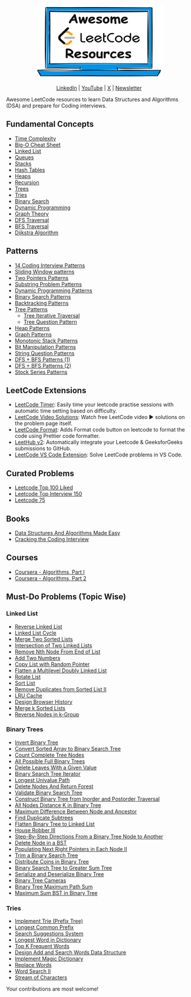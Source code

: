 <p align="center">
  <img src="images/leetcode-repo-logo.png" width="350" height="200">
</p>
<p align="center">
  <a href="https://www.linkedin.com/in/ashishps1/">LinkedIn</a> | <a href="https://www.youtube.com/@ashishps_1/videos">YouTube</a> | <a href="https://twitter.com/ashishps_1">X</a> | <a href="https://newsletter.ashishps.com/">Newsletter</a>
</p>
Awesome LeetCode resources to learn Data Structures and Algorithms (DSA) and prepare for Coding interviews.

## Fundamental Concepts
- [Time Complexity](https://www.freecodecamp.org/news/big-o-cheat-sheet-time-complexity-chart/)
- [Big-O Cheat Sheet](https://www.bigocheatsheet.com/)
- [Linked List](https://leetcode.com/discuss/study-guide/1800120/become-master-in-linked-list)
- [Queues](https://medium.com/basecs/to-queue-or-not-to-queue-2653bcde5b04)
- [Stacks](https://medium.com/basecs/stacks-and-overflows-dbcf7854dc67)
- [Hash Tables](https://medium.com/basecs/taking-hash-tables-off-the-shelf-139cbf4752f0)
- [Heaps](https://medium.com/basecs/learning-to-love-heaps-cef2b273a238)
- [Recursion](https://leetcode.com/discuss/study-guide/1733447/become-master-in-recursion)
- [Trees](https://leetcode.com/discuss/study-guide/1820334/Become-Master-in-Tree)
- [Tries](https://medium.com/basecs/trying-to-understand-tries-3ec6bede0014)
- [Binary Search](https://leetcode.com/discuss/study-guide/786126/Python-Powerful-Ultimate-Binary-Search-Template.-Solved-many-problems)
- [Dynamic Programming](https://medium.com/basecs/less-repetition-more-dynamic-programming-43d29830a630)
- [Graph Theory](https://medium.com/basecs/a-gentle-introduction-to-graph-theory-77969829ead8)
- [DFS Traversal](https://medium.com/basecs/deep-dive-through-a-graph-dfs-traversal-8177df5d0f13)
- [BFS Traversal](https://medium.com/basecs/going-broad-in-a-graph-bfs-traversal-959bd1a09255)
- [Dijkstra Algorithm](https://medium.com/basecs/finding-the-shortest-path-with-a-little-help-from-dijkstra-613149fbdc8e)

## Patterns
- [14 Coding Interview Patterns](https://hackernoon.com/14-patterns-to-ace-any-coding-interview-question-c5bb3357f6ed)
- [Sliding Window patterns](https://leetcode.com/problems/frequency-of-the-most-frequent-element/solutions/1175088/C++-Maximum-Sliding-Window-Cheatsheet-Template/)
- [Two Pointers Patterns](https://leetcode.com/discuss/study-guide/1688903/Solved-all-two-pointers-problems-in-100-days)
- [Substring Problem Patterns](https://leetcode.com/problems/minimum-window-substring/solutions/26808/Here-is-a-10-line-template-that-can-solve-most-'substring'-problems/)
- [Dynamic Programming Patterns](https://leetcode.com/discuss/study-guide/458695/Dynamic-Programming-Patterns)
- [Binary Search Patterns](https://leetcode.com/discuss/study-guide/786126/Python-Powerful-Ultimate-Binary-Search-Template.-Solved-many-problems)
- [Backtracking Patterns](https://leetcode.com/problems/permutations/solutions/18239/A-general-approach-to-backtracking-questions-in-Java-(Subsets-Permutations-Combination-Sum-Palindrome-Partioning)/)
- [Tree Patterns](https://leetcode.com/discuss/study-guide/937307/Iterative-or-Recursive-or-DFS-and-BFS-Tree-Traversal-or-In-Pre-Post-and-LevelOrder-or-Views)
  - [Tree Iterative Traversal](https://medium.com/leetcode-patterns/leetcode-pattern-0-iterative-traversals-on-trees-d373568eb0ec)
  - [Tree Question Pattern](https://leetcode.com/discuss/study-guide/2879240/TREE-QUESTION-PATTERN-2023-oror-TREE-STUDY-GUIDE) 
- [Heap Patterns](https://leetcode.com/discuss/general-discussion/1127238/master-heap-by-solving-23-questions-in-4-patterns-category)
- [Graph Patterns](https://leetcode.com/discuss/study-guide/655708/Graph-For-Beginners-Problems-or-Pattern-or-Sample-Solutions)
- [Monotonic Stack Patterns](https://leetcode.com/discuss/study-guide/2347639/A-comprehensive-guide-and-template-for-monotonic-stack-based-problems)
- [Bit Manipulation Patterns](https://leetcode.com/discuss/study-guide/4282051/all-types-of-patterns-for-bits-manipulations-and-how-to-use-it)
- [String Question Patterns](https://leetcode.com/discuss/study-guide/2001789/Collections-of-Important-String-questions-Pattern)
- [DFS + BFS Patterns (1)](https://medium.com/leetcode-patterns/leetcode-pattern-1-bfs-dfs-25-of-the-problems-part-1-519450a84353)
- [DFS + BFS Patterns (2)](https://medium.com/leetcode-patterns/leetcode-pattern-2-dfs-bfs-25-of-the-problems-part-2-a5b269597f52)
- [Stock Series Patterns](https://leetcode.com/problems/best-time-to-buy-and-sell-stock-with-transaction-fee/solutions/108870/most-consistent-ways-of-dealing-with-the-series-of-stock-problems/)

## LeetCode Extensions
- [LeetCode Timer](https://chromewebstore.google.com/detail/leetcode-timer/gfkgelnlcnomnahkfmhemgpahgmibofd): Easily time your leetcode practise sessions with automatic time setting based on difficulty.
- [LeetCode Video Solutions](https://chromewebstore.google.com/detail/leetcode-video-solutions/ilnmgkahgjdpkoliooildngldmilhelm): Watch free LeetCode video ▶ solutions on the problem page itself.
- [LeetCode Format](https://chromewebstore.google.com/detail/leetcode-format/imogghebhifnnlgogigikjecilkicfpp): Adds Format code button on leetcode to format the code using Prettier code formatter.
- [LeetHub v2](https://chromewebstore.google.com/detail/leethub-v2/mhanfgfagplhgemhjfeolkkdidbakocm?hl=en): Automatically integrate your Leetcode & GeeksforGeeks submissions to GitHub.
- [LeetCode VS Code Extension](https://marketplace.visualstudio.com/items?itemName=LeetCode.vscode-leetcode): Solve LeetCode problems in VS Code.

## Curated Problems
- [Leetcode Top 100 Liked](https://leetcode.com/studyplan/top-100-liked/)
- [Leetcode Top Interview 150](https://leetcode.com/studyplan/top-interview-150/)
- [Leetcode 75](https://leetcode.com/studyplan/leetcode-75/)

## Books
- [Data Structures And Algorithms Made Easy](https://www.amazon.com/Data-Structures-Algorithms-Made-Easy-ebook/dp/B0CBW278NC/)
- [Cracking the Coding Interview](https://www.amazon.com/Cracking-Coding-Interview-Programming-Questions/dp/0984782850/)

## Courses
- [Coursera - Algorithms, Part I](https://www.coursera.org/learn/algorithms-part1)
- [Coursera - Algorithms, Part 2](https://www.coursera.org/learn/algorithms-part2)

## Must-Do Problems (Topic Wise)
### Linked List
- [Reverse Linked List](https://leetcode.com/problems/reverse-linked-list/description/)
- [Linked List Cycle](https://leetcode.com/problems/linked-list-cycle/description/)
- [Merge Two Sorted Lists](https://leetcode.com/problems/merge-two-sorted-lists/description/)
- [Intersection of Two Linked Lists](https://leetcode.com/problems/intersection-of-two-linked-lists/description/)
- [Remove Nth Node From End of List](https://leetcode.com/problems/remove-nth-node-from-end-of-list/description/)
- [Add Two Numbers](https://leetcode.com/problems/add-two-numbers/description/)
- [Copy List with Random Pointer](https://leetcode.com/problems/copy-list-with-random-pointer/description/)
- [Flatten a Multilevel Doubly Linked List](https://leetcode.com/problems/flatten-a-multilevel-doubly-linked-list)
- [Rotate List](https://leetcode.com/problems/rotate-list/description/)
- [Sort List](https://leetcode.com/problems/sort-list/description/)
- [Remove Duplicates from Sorted List II](https://leetcode.com/problems/remove-duplicates-from-sorted-list-ii/description/)
- [LRU Cache](https://leetcode.com/problems/lru-cache/description/)
- [Design Browser History](https://leetcode.com/problems/design-browser-history/description/)
- [Merge k Sorted Lists](https://leetcode.com/problems/merge-k-sorted-lists/description/)
- [Reverse Nodes in k-Group](https://leetcode.com/problems/reverse-nodes-in-k-group/description/)
### Binary Trees
  - [Invert Binary Tree](https://leetcode.com/problems/invert-binary-tree/description/)
  - [Convert Sorted Array to Binary Search Tree](https://leetcode.com/problems/convert-sorted-array-to-binary-search-tree/description/)
  - [Count Complete Tree Nodes](https://leetcode.com/problems/count-complete-tree-nodes/description/)
  - [All Possible Full Binary Trees](https://leetcode.com/problems/all-possible-full-binary-trees/description/)
  - [Delete Leaves With a Given Value](https://leetcode.com/problems/delete-leaves-with-a-given-value/description/)
  - [Binary Search Tree Iterator](https://leetcode.com/problems/binary-search-tree-iterator/description/)
  - [Longest Univalue Path](https://leetcode.com/problems/longest-univalue-path/description/)
  - [Delete Nodes And Return Forest](https://leetcode.com/problems/delete-nodes-and-return-forest/description/)
  - [Validate Binary Search Tree](https://leetcode.com/problems/validate-binary-search-tree/description/)
  - [Construct Binary Tree from Inorder and Postorder Traversal](https://leetcode.com/problems/construct-binary-tree-from-inorder-and-postorder-traversal/description/)
  - [All Nodes Distance K in Binary Tree](https://leetcode.com/problems/all-nodes-distance-k-in-binary-tree/description/)
  - [Maximum Difference Between Node and Ancestor](https://leetcode.com/problems/maximum-difference-between-node-and-ancestor/description/)
  - [Find Duplicate Subtrees](https://leetcode.com/problems/find-duplicate-subtrees/description/)
  - [Flatten Binary Tree to Linked List](https://leetcode.com/problems/flatten-binary-tree-to-linked-list/description/)
  - [House Robber III](https://leetcode.com/problems/house-robber-iii/description/)
  - [Step-By-Step Directions From a Binary Tree Node to Another](https://leetcode.com/problems/step-by-step-directions-from-a-binary-tree-node-to-another/description/)
  - [Delete Node in a BST](https://leetcode.com/problems/delete-node-in-a-bst/description/)
  - [Populating Next Right Pointers in Each Node II](https://leetcode.com/problems/populating-next-right-pointers-in-each-node-ii/description/)
  - [Trim a Binary Search Tree](https://leetcode.com/problems/trim-a-binary-search-tree/description/)
  - [Distribute Coins in Binary Tree](https://leetcode.com/problems/distribute-coins-in-binary-tree/description/)
  - [Binary Search Tree to Greater Sum Tree](https://leetcode.com/problems/binary-search-tree-to-greater-sum-tree/description/)
  - [Serialize and Deserialize Binary Tree](https://leetcode.com/problems/serialize-and-deserialize-binary-tree/description/)
  - [Binary Tree Cameras](https://leetcode.com/problems/binary-tree-cameras/description/)
  - [Binary Tree Maximum Path Sum](https://leetcode.com/problems/binary-tree-maximum-path-sum/description/)
  - [Maximum Sum BST in Binary Tree](https://leetcode.com/problems/maximum-sum-bst-in-binary-tree/description/)
### Tries
  - [Implement Trie (Prefix Tree)](https://leetcode.com/problems/implement-trie-prefix-tree/description/)
  - [Longest Common Prefix](https://leetcode.com/problems/longest-common-prefix/description/)
  - [Search Suggestions System](https://leetcode.com/problems/search-suggestions-system/description/)
  - [Longest Word in Dictionary](https://leetcode.com/problems/longest-word-in-dictionary/description/)
  - [Top K Frequent Words](https://leetcode.com/problems/top-k-frequent-words/description/)
  - [Design Add and Search Words Data Structure](https://leetcode.com/problems/design-add-and-search-words-data-structure/description/)
  - [Implement Magic Dictionary](https://leetcode.com/problems/implement-magic-dictionary/description/)
  - [Replace Words](https://leetcode.com/problems/replace-words/description/)
  - [Word Search II](https://leetcode.com/problems/word-search-ii/description/)
  - [Stream of Characters](https://leetcode.com/problems/stream-of-characters/description/)


Your contributions are most welcome!

